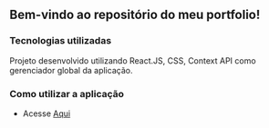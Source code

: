 ## **Bem-vindo ao repositório do meu portfolio!**

### Tecnologias utilizadas
Projeto desenvolvido utilizando React.JS, CSS, Context API como gerenciador global da aplicação.

### Como utilizar a aplicação
- Acesse <a href="https://miyukishii.github.io">Aqui</a>
